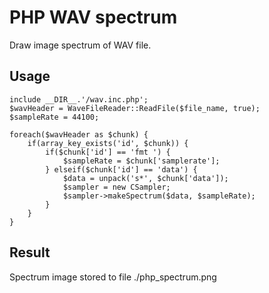 # PHP WAV spectrum
Draw image spectrum of WAV file.

## Usage

```$file_name = __DIR__.'/orig.wav';
include __DIR__.'/wav.inc.php';
$wavHeader = WaveFileReader::ReadFile($file_name, true);
$sampleRate = 44100;

foreach($wavHeader as $chunk) {
    if(array_key_exists('id', $chunk)) {
        if($chunk['id'] == 'fmt ') {
            $sampleRate = $chunk['samplerate'];
        } elseif($chunk['id'] == 'data') {
            $data = unpack('s*', $chunk['data']);
            $sampler = new CSampler;
            $sampler->makeSpectrum($data, $sampleRate);
        }
    }
}
```

## Result

Spectrum image stored to file ./php_spectrum.png
